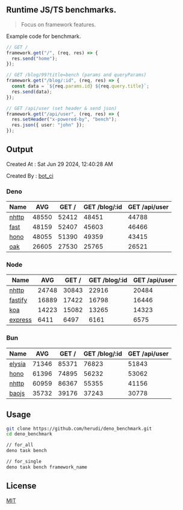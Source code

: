 ## Runtime JS/TS benchmarks.

> Focus on framework features.

Example code for benchmark.
```ts
// GET /
framework.get("/", (req, res) => {
  res.send("home");
});

// GET /blog/99?title=bench (params and queryParams)
framework.get("/blog/:id", (req, res) => {
  const data = `${req.params.id} ${req.query.title}`;
  res.send(data);
});

// GET /api/user (set header & send json)
framework.get("/api/user", (req, res) => {
  res.setHeader("x-powered-by", "bench");
  res.json({ user: "john" });
});
```

## Output
Created At : Sat Jun 29 2024, 12:40:28 AM

Created By : [bot_ci](https://github.com/herudi/deno_benchmarks/commits?author=github-actions%5Bbot%5D)


### Deno
|Name|AVG|GET /|GET /blog/:id|GET /api/user|
|----|----|----|----|----|
|[nhttp](https://github.com/nhttp/nhttp)|48550|52412|48451|44788|
|[fast](https://github.com/danteissaias/fast)|48159|52407|45603|46466|
|[hono](https://github.com/honojs/hono)|48055|51390|49359|43415|
|[oak](https://github.com/oakserver/oak)|26605|27530|25765|26521|
  


### Node
|Name|AVG|GET /|GET /blog/:id|GET /api/user|
|----|----|----|----|----|
|[nhttp](https://github.com/nhttp/nhttp)|24748|30843|22916|20484|
|[fastify](https://github.com/fastify/fastify)|16889|17422|16798|16446|
|[koa](https://github.com/koajs/koa)|14223|15082|13265|14323|
|[express](https://github.com/expressjs/express)|6411|6497|6161|6575|
  


### Bun
|Name|AVG|GET /|GET /blog/:id|GET /api/user|
|----|----|----|----|----|
|[elysia](https://github.com/elysiajs/elysia)|71346|85371|76823|51843|
|[hono](https://github.com/honojs/hono)|61396|74895|56232|53062|
|[nhttp](https://github.com/nhttp/nhttp)|60959|86367|55355|41156|
|[baojs](https://github.com/mattreid1/baojs)|35732|39176|37243|30778|
  



## Usage

```bash
git clone https://github.com/herudi/deno_benchmark.git
cd deno_benchmark

// for_all
deno task bench

// for_single
deno task bench framework_name
```

## License

[MIT](LICENSE)

